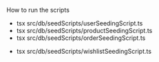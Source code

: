 How to run the scripts

- tsx src/db/seedScripts/userSeedingScript.ts
- tsx src/db/seedScripts/productSeedingScript.ts
- tsx src/db/seedScripts/orderSeedingScript.ts
<!-- - add wishlist items to user -->
- tsx src/db/seedScripts/wishlistSeedingScript.ts
